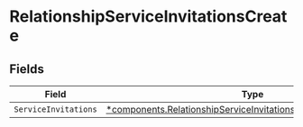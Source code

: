 # RelationshipServiceInvitationsCreate


## Fields

| Field                                                                                                                                                   | Type                                                                                                                                                    | Required                                                                                                                                                | Description                                                                                                                                             |
| ------------------------------------------------------------------------------------------------------------------------------------------------------- | ------------------------------------------------------------------------------------------------------------------------------------------------------- | ------------------------------------------------------------------------------------------------------------------------------------------------------- | ------------------------------------------------------------------------------------------------------------------------------------------------------- |
| `ServiceInvitations`                                                                                                                                    | [*components.RelationshipServiceInvitationsCreateServiceInvitations](../../models/components/relationshipserviceinvitationscreateserviceinvitations.md) | :heavy_minus_sign:                                                                                                                                      | N/A                                                                                                                                                     |